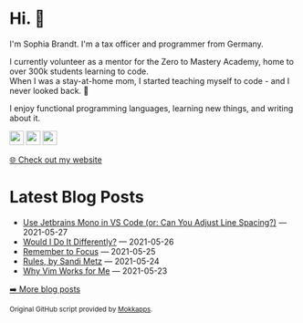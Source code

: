 <h1>Hi. 👋</h1>
<p>I'm Sophia Brandt. I'm a tax officer and programmer from Germany.</p>
<p>I currently volunteer as a mentor for the Zero to Mastery Academy, home to over 300k students learning to code.<br>
When I was a stay-at-home mom, I started teaching myself to code - and I never looked back. 💜</p>
<p>I enjoy functional programming languages, learning new things, and writing about it.</p>
<p><a href="https://www.twitter.com/hisophiabrandt"><img src="https://img.shields.io/badge/twitter-%231DA1F2.svg?&style=for-the-badge&logo=twitter&logoColor=white" height=25></a> <a href="https://www.linkedin.com/in/sophiabrandt"><img src="https://img.shields.io/badge/linkedin-%230077B5.svg?&style=for-the-badge&logo=linkedin&logoColor=white" height=25></a> <a href="https://dev.to/sophiabrandt"><img src="https://img.shields.io/badge/DEV.TO-%230A0A0A.svg?&style=for-the-badge&logo=dev-dot-to&logoColor=white" height=25></a></p>
<p><a href="https://www.sophiabrandt.com">🌐 Check out my website</a></p>
<h1>Latest Blog Posts</h1>
  <ul>
    <li><a href=https://www.rockyourcode.com/use-jetbrains-mono-in-vs-code/>Use Jetbrains Mono in VS Code (or: Can You Adjust Line Spacing?)</a> — 2021-05-27</li><li><a href=https://www.rockyourcode.com/would-i-do-it-differently/>Would I Do It Differently?</a> — 2021-05-26</li><li><a href=https://www.rockyourcode.com/remember-to-focus/>Remember to Focus</a> — 2021-05-25</li><li><a href=https://www.rockyourcode.com/rules-by-sandi-metz/>Rules, by Sandi Metz</a> — 2021-05-24</li><li><a href=https://www.rockyourcode.com/why-vim-works-for-me/>Why Vim Works for Me</a> — 2021-05-23</li>
  </ul>
<p><a href="https://www.rockyourcode.com">➡️ More blog posts</a></p>
<p><small>Original GitHub script provided by <a href="https://github.com/Mokkapps">Mokkapps</a>.</small></p>
